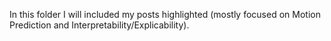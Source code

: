 In this folder I will included my posts highlighted (mostly focused on Motion Prediction and Interpretability/Explicability).
